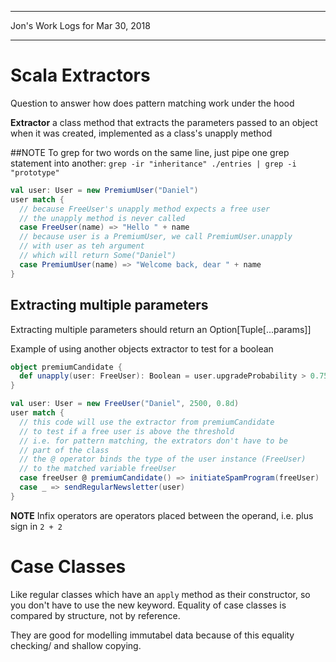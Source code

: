 *****************************************************************

Jon's Work Logs for Mar 30, 2018

*****************************************************************

# Scala Extractors

Question to answer how does pattern matching work under the hood

**Extractor** a class method that extracts the parameters passed to an object when it was created, implemented as a class's unapply method

##NOTE
To grep for two words on the same line, just pipe one grep statement into another: 
`grep -ir "inheritance" ./entries | grep -i "prototype"`

```scala
val user: User = new PremiumUser("Daniel")
user match {
  // because FreeUser's unapply method expects a free user
  // the unapply method is never called
  case FreeUser(name) => "Hello " + name
  // because user is a PremiumUser, we call PremiumUser.unapply
  // with user as teh argument
  // which will return Some("Daniel")
  case PremiumUser(name) => "Welcome back, dear " + name
}
```

## Extracting multiple parameters
Extracting multiple parameters should return an Option[Tuple[...params]]

Example of using another objects extractor to test for a boolean

```scala
object premiumCandidate {
  def unapply(user: FreeUser): Boolean = user.upgradeProbability > 0.75
}

val user: User = new FreeUser("Daniel", 2500, 0.8d)
user match {
  // this code will use the extractor from premiumCandidate
  // to test if a free user is above the threshold
  // i.e. for pattern matching, the extrators don't have to be 
  // part of the class
  // the @ operator binds the type of the user instance (FreeUser)
  // to the matched variable freeUser
  case freeUser @ premiumCandidate() => initiateSpamProgram(freeUser)
  case _ => sendRegularNewsletter(user)
}
```

**NOTE** Infix operators are operators placed between the operand, i.e. plus sign in `2 + 2`

# Case Classes

Like regular classes which have an `apply` method as their constructor, so you don't have to use the new keyword.  Equality of case classes is compared by structure, not by reference.

They are good for modelling immutabel data because of this equality checking/ and shallow copying.

